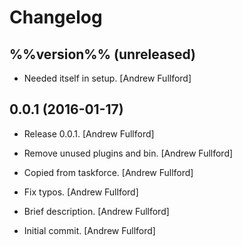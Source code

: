 Changelog
=========

%%version%% (unreleased)
------------------------

- Needed itself in setup. [Andrew Fullford]

0.0.1 (2016-01-17)
------------------

- Release 0.0.1. [Andrew Fullford]

- Remove unused plugins and bin. [Andrew Fullford]

- Copied from taskforce. [Andrew Fullford]

- Fix typos. [Andrew Fullford]

- Brief description. [Andrew Fullford]

- Initial commit. [Andrew Fullford]


